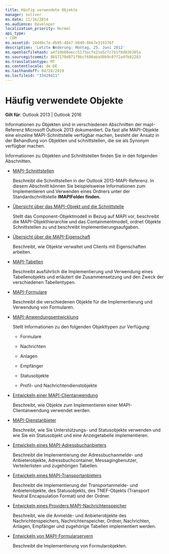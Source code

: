 ```yaml
---
title: Häufig verwendete Objekte
manager: soliver
ms.date: 11/16/2014
ms.audience: Developer
localization_priority: Normal
api_type:
- COM
ms.assetid: 24d4bc7e-db85-48e7-b840-0b67e319376f
description: 'Letzte �nderung: Montag, 25. Juni 2012'
ms.openlocfilehash: a4f19b68eecc5173acfe21e5c7c7b1f8d836285a
ms.sourcegitcommit: 8657170d071f9bcf680aba50b9c07f2a4fb82283
ms.translationtype: MT
ms.contentlocale: de-DE
ms.lasthandoff: 04/28/2019
ms.locfileid: "33429411"
---
```

# <a name="commonly-used-objects"></a>Häufig verwendete Objekte

  
  
**Gilt für**: Outlook 2013 | Outlook 2016 
  
Informationen zu Objekten sind in verschiedenen Abschnitten der mapI-Referenz Microsoft Outlook 2013 dokumentiert. Da fast alle MAPI-Objekte eine einzelne MAPI-Schnittstelle verfügbar machen, besteht der Ansatz in der Behandlung von Objekten und schnittstellen, die sie als Synonym verfügbar machen.
  
Informationen zu Objekten und Schnittstellen finden Sie in den folgenden Abschnitten.
  
- [MAPI-Schnittstellen](mapi-interfaces.md)
    
    Beschreibt die Schnittstellen in der Outlook 2013-MAPI-Referenz. In diesem Abschnitt können Sie beispielsweise Informationen zum Implementieren und Verwenden eines Ordners unter der Standardschnittstelle **IMAPIFolder finden.**
    
- [Übersicht über das MAPI-Objekt und die Schnittstelle](mapi-object-and-interface-overview.md)
    
    Stellt das Component-Objektmodell in Bezug auf MAPI vor, beschreibt die MAPI-Objekthierarchie und das Containmentmodell, ordnet Objekte Schnittstellen zu und beschreibt Implementierungsaufgaben.
    
- [Übersicht über die MAPI-Eigenschaft](mapi-property-overview.md)
    
    Beschreibt, wie Objekte verwaltet und Clients mit Eigenschaften arbeiten.
    
- [MAPI-Tabellen](mapi-tables.md)
    
    Beschreibt ausführlich die Implementierung und Verwendung eines Tabellenobjekts und erläutert die Zusammensetzung und den Zweck der verschiedenen Tabellentypen.
    
- [MAPI-Formulare](mapi-forms.md)
    
    Beschreibt die verschiedenen Objekte für die Implementierung und Verwendung von Formularen.
    
- [MAPI-Anwendungsentwicklung](mapi-application-development.md)
    
    Stellt Informationen zu den folgenden Objekttypen zur Verfügung:
    
  - Formulare
    
  - Nachrichten
    
  - Anlagen
    
  - Empfänger
    
  - Statusobjekte
    
  - Profil- und Nachrichtendienstobjekte
    
- [Entwickeln einer MAPI-Clientanwendung](developing-a-mapi-client-application.md)
    
    Beschreibt, wie Objekte zum Implementieren einer MAPI-Clientanwendung verwendet werden.
    
- [MAPI-Dienstanbieter](mapi-service-providers.md)
    
    Beschreibt, wie Sie Unterstützungs- und Statusobjekte verwenden und wie Sie ein Statusobjekt und eine Anzeigetabelle implementieren.
    
- [Entwickeln eines MAPI-Adressbuchanbieters](developing-a-mapi-address-book-provider.md)
    
    Beschreibt die Implementierung der Adressbuchanmelde- und Anbieterobjekte, Adressbuchcontainer, Messagingbenutzer, Verteilerlisten und zugehörigen Tabellen.
    
- [Entwickeln eines MAPI-Transportanbieters](developing-a-mapi-transport-provider.md)
    
    Beschreibt die Implementierung der Transportanmelde- und Anbieterobjekte, des Statusobjekts, des TNEF-Objekts (Transport Neutral Encapsulation Format) und der Ordner.
    
- [Entwickeln eines Providers MAPI-Nachrichtenspeicher](developing-a-mapi-message-store-provider.md)
    
    Beschreibt, wie die Anmelde- und Anbieterobjekte des Nachrichtenspeichers, Nachrichtenspeicher, Ordner, Nachrichten, Anlagen, Empfänger und zugehörige Tabellen implementiert werden.
    
- [Entwickeln von MAPI-Formularservern](developing-mapi-form-servers.md)
    
    Beschreibt die Implementierung von Formularobjekten.
    

